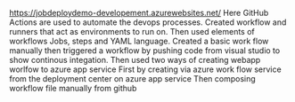 https://jobdeploydemo-developement.azurewebsites.net/
Here GitHub Actions are used to automate the devops processes.
Created workflow and runners that act as environments to run on.
Then used elements of workflows Jobs, steps and YAML language.
Created a basic work flow manually then triggered a workflow by pushing code from visual studio to show continous integation.
Then used two ways of creating webapp worlfow to azure app service
First by creating via azure work flow service from the deployment center on azure app service
Then composing workflow file manually from github
